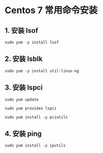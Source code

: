 # Centos 7 常用命令安装
## 1. 安装 lsof
```shell
sudo yum -y install lsof
```

## 2. 安装 lsblk
```shell
sudo yum -y install util-linux-ng
```

## 3. 安装 lspci
```shell
sudo yum update

sudo yum provides lspci

sudo yum install -y pciutils
```

## 4. 安装 ping
```shell
sudo yum install -y iputils
```